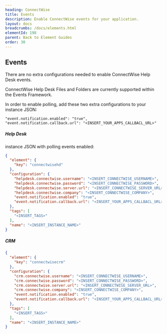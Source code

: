 ```yaml
---
heading: ConnectWise
title: Events
description: Enable ConnectWise events for your application.
layout: docs
breadcrumbs: /docs/elements.html
elementId: 198
parent: Back to Element Guides
order: 30
---
```


## Events

There are no extra configurations needed to enable ConnectWise Help Desk events.

ConnectWise Help Desk Files and Folders are currently supported within the Events Framework.

In order to enable polling, add these two extra configurations to your instance JSON:

```
"event.notification.enabled": "true",
"event.notification.callback.url": "<INSERT_YOUR_APPS_CALLBACL_URL>"
```

##### Help Desk

instance JSON with polling events enabled:

```json
{
  "element": {
    "key": "connectwisehd"
  },
  "configuration": {
    "helpdesk.connectwise.username": "<INSERT_CONNECTWISE_USERNAME>",
    "helpdesk.connectwise.password": "<INSERT_CONNECTWISE_PASSWORD>",
    "helpdesk.connectwise.server.url": "<INSERT_CONNECTWISE_SERVER_URL>",
    "helpdesk.connectwise.company": "<INSERT_CONNECTWISE_COMPANY>",
    "event.notification.enabled": "true",
    "event.notification.callback.url": "<INSERT_YOUR_APPS_CALLBACL_URL>"
  },
  "tags": [
    "<INSERT_TAGS>"
  ],
  "name": "<INSERT_INSTANCE_NAME>"
}
```

##### CRM

```json
{
  "element": {
    "key": "connectwisecrm"
  },
  "configuration": {
    "crm.connectwise.username": "<INSERT_CONNECTWISE_USERNAME>",
    "crm.connectwise.password": "<INSERT_CONNECTWISE_PASSWORD>",
    "crm.connectwise.server.url": "<INSERT_CONNECTWISE_SERVER_URL>",
    "crm.connectwise.company": "<INSERT_CONNECTWISE_COMPANY>",
    "event.notification.enabled": "true",
    "event.notification.callback.url": "<INSERT_YOUR_APPS_CALLBACL_URL>"
  },
  "tags": [
    "<INSERT_TAGS>"
  ],
  "name": "<INSERT_INSTANCE_NAME>"
}
```
